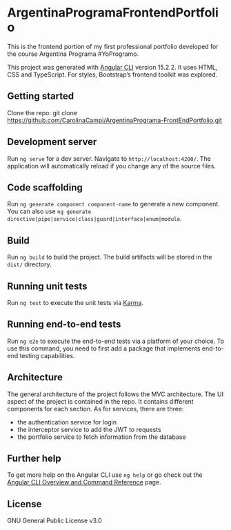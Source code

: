 # ArgentinaProgramaFrontendPortfolio

This is the frontend portion of my first professional portfolio developed for the course Argentina Programa #YoProgramo.

This project was generated with [Angular CLI](https://github.com/angular/angular-cli) version 15.2.2. It uses HTML, CSS and TypeScript. For styles, Bootstrap’s frontend toolkit was explored.

## Getting started 

Clone the repo: 
git clone https://github.com/CarolinaCampi/ArgentinaPrograma-FrontEndPortfolio.git

## Development server

Run `ng serve` for a dev server. Navigate to `http://localhost:4200/`. The application will automatically reload if you change any of the source files.

## Code scaffolding

Run `ng generate component component-name` to generate a new component. You can also use `ng generate directive|pipe|service|class|guard|interface|enum|module`.

## Build

Run `ng build` to build the project. The build artifacts will be stored in the `dist/` directory.

## Running unit tests

Run `ng test` to execute the unit tests via [Karma](https://karma-runner.github.io).

## Running end-to-end tests

Run `ng e2e` to execute the end-to-end tests via a platform of your choice. To use this command, you need to first add a package that implements end-to-end testing capabilities.

## Architecture

The general architecture of the project follows the MVC architecture. The UI aspect of the project is contained in the repo. 
It contains different components for each section. As for services, there are three:
- the authentication service for login
- the interceptor service to add the JWT to requests
- the portfolio service to fetch information from the database

## Further help

To get more help on the Angular CLI use `ng help` or go check out the [Angular CLI Overview and Command Reference](https://angular.io/cli) page.

## License

GNU General Public License v3.0

